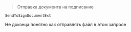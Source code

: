 > Отправка документа на подписание


```
SendToSignDocumentExt
```

Не доконца понятно как отправлять файл в этом запросе